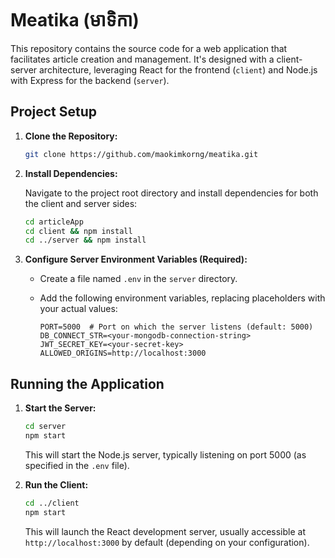 # Meatika (មាទិកា)

This repository contains the source code for a web application that facilitates article creation and management. It's designed with a client-server architecture, leveraging React for the frontend (`client`) and Node.js with Express for the backend (`server`).

## Project Setup

1. **Clone the Repository:**

   ```bash
   git clone https://github.com/maokimkorng/meatika.git
   ```

2. **Install Dependencies:**

   Navigate to the project root directory and install dependencies for both the client and server sides:

   ```bash
   cd articleApp
   cd client && npm install
   cd ../server && npm install
   ```

3. **Configure Server Environment Variables (Required):**

   - Create a file named `.env` in the `server` directory.
   - Add the following environment variables, replacing placeholders with your actual values:

     ```
     PORT=5000  # Port on which the server listens (default: 5000)
     DB_CONNECT_STR=<your-mongodb-connection-string>
     JWT_SECRET_KEY=<your-secret-key>
     ALLOWED_ORIGINS=http://localhost:3000
     ```

## Running the Application

1. **Start the Server:**

   ```bash
   cd server
   npm start
   ```

   This will start the Node.js server, typically listening on port 5000 (as specified in the `.env` file).

2. **Run the Client:**

   ```bash
   cd ../client
   npm start
   ```

   This will launch the React development server, usually accessible at `http://localhost:3000` by default (depending on your configuration).